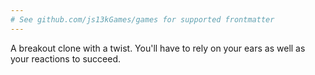 ```yaml
---
# See github.com/js13kGames/games for supported frontmatter
---
```

A breakout clone with a twist. You'll have to rely on your ears as well as your reactions to succeed.